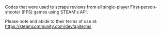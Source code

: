 Codes that were used to scrape reviews from all single-player First-person-shooter (FPS) games using STEAM's API. 

Please note and abide to their terms of use at: https://steamcommunity.com/dev/apiterms

